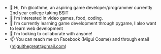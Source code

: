 - 👋 Hi, I’m @cothme, an aspiring game developer/programmer currently 2nd year college taking BSIT
- 👀 I’m interested in video games, food, coding.
- 🌱 I’m currently learning game development through pygame, I also want to learn web development
- 💞️ I’m looking to collaborate with anyone!
- 📫 You can reach me on Facebook (Migui Cosme) and through email (miguithegreat@gmail.com)

<!---
cothme/cothme is a ✨ special ✨ repository because its `README.md` (this file) appears on your GitHub profile.
You can click the Preview link to take a look at your changes.
--->
